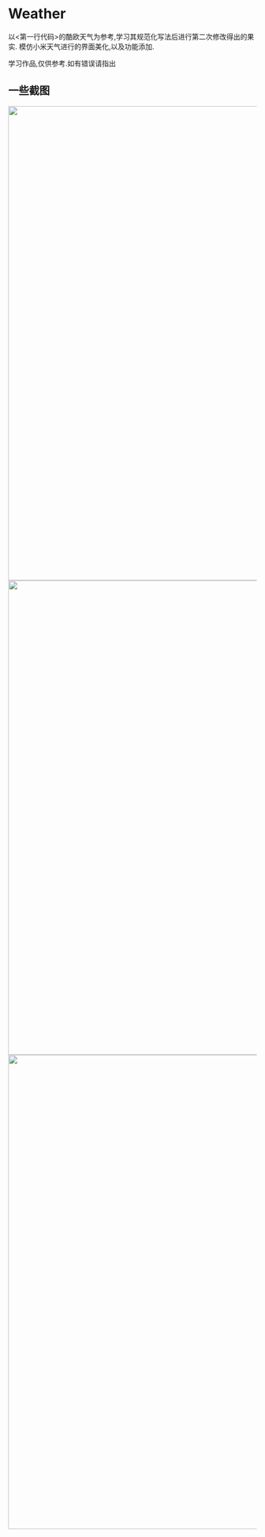 # Weather
以<第一行代码>的酷欧天气为参考,学习其规范化写法后进行第二次修改得出的果实.
模仿小米天气进行的界面美化,以及功能添加.

学习作品,仅供参考.如有错误请指出

## 一些截图
<img src="https://github.com/TIL-MICE/Calculator/blob/master/screenshot/1.png" width="540px" height="960px">
<img src="https://github.com/TIL-MICE/Calculator/blob/master/screenshot/2.png" width="540px" height="960px">
<img src="https://github.com/TIL-MICE/Calculator/blob/master/screenshot/3.png" width="540px" height="960px">
